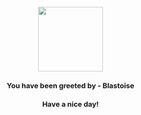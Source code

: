 <p align="center">
    <img src="https://raw.githubusercontent.com/PokeAPI/sprites/master/sprites/pokemon/9.png" width="150" height="150">
</p>
<h3 align="center">You have been greeted by - <b>Blastoise</b></h3>
<h3 align="center">Have a nice day!</h3>
